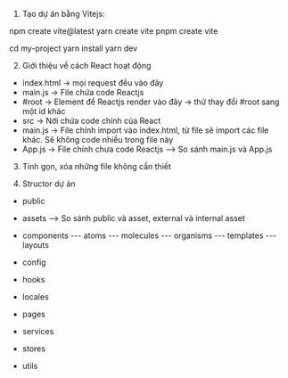 1. Tạo dự án bằng Vitejs: 

npm create vite@latest
yarn create vite
pnpm create vite


cd my-project
yarn install 
yarn dev

2. Giới thiệu về cách React hoạt động
- index.html -> mọi request đều vào đây
- main.js -> File chứa code Reactjs
- #root -> Element để Reactjs render vào đây -> thử thay đổi #root sang một id khác
- src -> Nới chứa code chính của React
- main.js -> File chính import vào index.html, từ file sẽ import các file khác. Sẽ không code nhiều trong file này
- App.js -> File chính chưa code Reactjs
--> So sánh main.js và App.js


3. Tinh gọn, xóa những file không cần thiết

4. Structor dự án
- public
- assets
--> So sánh public và asset, external và internal asset
- components
--- atoms
--- molecules
--- organisms
--- templates
--- layouts


- config
- hooks
- locales
- pages
- services
- stores
- utils